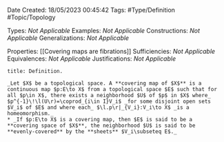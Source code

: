 <div class="topSpace"></div>

Date Created: 18/05/2023 00:45:42
Tags: #Type/Definition #Topic/Topology

Types: _Not Applicable_
Examples: _Not Applicable_
Constructions: _Not Applicable_
Generalizations: _Not Applicable_

Properties: [[Covering maps are fibrations]]
Sufficiencies: _Not Applicable_
Equivalences: _Not Applicable_
Justifications: _Not Applicable_

``` ad-Definition
title: Definition.

_Let $X$ be a topological space. A **covering map of $X$** is a continuous map $p:E\to X$ from a topological space $E$ such that for all $p\in X$, there exists a neighborhood $U$ of $p$ in $X$ where_ $p^{-1}\!\l(U\r)=\coprod_{i\in I}V_i$ _for some disjoint open sets $V_i$ of $E$ and where each_ $\l.p\r|_{V_i}:V_i\to X$ _is a homeomorphism._
* _If $p:E\to X$ is a covering map, then $E$ is said to be a **covering space of $X$**, the neighborhood $U$ is said to be **evenly-covered** by the **sheets** $V_i\subseteq E$._

```
